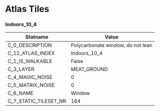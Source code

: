 

# Atlas Tiles





### Indoors_10_4
| Statname | Value | 
|  --  |  --  | 
| C_0_DESCRIPTION | Polycarbonate window, do not lean | 
| C_12_ATLAS_INDEX | Indoors_10_4 | 
| C_1_IS_WALKABLE | False | 
| C_3_LAYER | MEAT_GROUND | 
| C_4_MAGIC_NOISE | 0 | 
| C_5_MATRIX_NOISE | 0 | 
| C_6_NAME | Window | 
| C_7_STATIC_TILESET_NR | 164 | 

